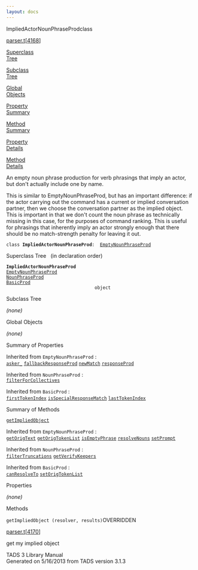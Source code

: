 ```yaml
---
layout: docs
---
```

<span class="title">ImpliedActorNounPhraseProd</span><span class="type">class</span>

[parser.t](../file/parser.t.html)\[[4168](../source/parser.t.html#4168)\]

[Superclass  
Tree](#_SuperClassTree_)

[Subclass  
Tree](#_SubClassTree_)

[Global  
Objects](#_ObjectSummary_)

[Property  
Summary](#_PropSummary_)

[Method  
Summary](#_MethodSummary_)

[Property  
Details](#_Properties_)

[Method  
Details](#_Methods_)



An empty noun phrase production for verb phrasings that imply an actor,
but don't actually include one by name.

This is similar to EmptyNounPhraseProd, but has an important difference:
if the actor carrying out the command has a current or implied
conversation partner, then we choose the conversation partner as the
implied object. This is important in that we don't count the noun phrase
as technically missing in this case, for the purposes of command
ranking. This is useful for phrasings that inherently imply an actor
strongly enough that there should be no match-strength penalty for
leaving it out.

`class `**`ImpliedActorNounPhraseProd`**` :   `[`EmptyNounPhraseProd`](../object/EmptyNounPhraseProd.html)



<span id="_SuperClassTree_"></span>



<span class="hdln">Superclass Tree</span>   (in declaration order)



**`ImpliedActorNounPhraseProd`**  
[`EmptyNounPhraseProd`](../object/EmptyNounPhraseProd.html)  
[`NounPhraseProd`](../object/NounPhraseProd.html)  
[`BasicProd`](../object/BasicProd.html)  
`                                 object`  
<span id="_SubClassTree_"></span>



<span class="hdln">Subclass Tree</span>  



*(none)* <span id="_ObjectSummary_"></span>



<span class="hdln">Global Objects</span>  



*(none)* <span id="_PropSummary_"></span>



<span class="hdln">Summary of Properties</span>  





Inherited from `EmptyNounPhraseProd` :  
[`asker_`](../object/EmptyNounPhraseProd.html#asker_) [`fallbackResponseProd`](../object/EmptyNounPhraseProd.html#fallbackResponseProd) [`newMatch`](../object/EmptyNounPhraseProd.html#newMatch) [`responseProd`](../object/EmptyNounPhraseProd.html#responseProd)

Inherited from `NounPhraseProd` :  
[`filterForCollectives`](../object/NounPhraseProd.html#filterForCollectives)

Inherited from `BasicProd` :  
[`firstTokenIndex`](../object/BasicProd.html#firstTokenIndex) [`isSpecialResponseMatch`](../object/BasicProd.html#isSpecialResponseMatch) [`lastTokenIndex`](../object/BasicProd.html#lastTokenIndex)

<span id="_MethodSummary_"></span>



<span class="hdln">Summary of Methods</span>  



[`getImpliedObject`](#getImpliedObject)

Inherited from `EmptyNounPhraseProd` :  
[`getOrigText`](../object/EmptyNounPhraseProd.html#getOrigText) [`getOrigTokenList`](../object/EmptyNounPhraseProd.html#getOrigTokenList) [`isEmptyPhrase`](../object/EmptyNounPhraseProd.html#isEmptyPhrase) [`resolveNouns`](../object/EmptyNounPhraseProd.html#resolveNouns) [`setPrompt`](../object/EmptyNounPhraseProd.html#setPrompt)

Inherited from `NounPhraseProd` :  
[`filterTruncations`](../object/NounPhraseProd.html#filterTruncations) [`getVerifyKeepers`](../object/NounPhraseProd.html#getVerifyKeepers)

Inherited from `BasicProd` :  
[`canResolveTo`](../object/BasicProd.html#canResolveTo) [`setOrigTokenList`](../object/BasicProd.html#setOrigTokenList)

<span id="_Properties_"></span>



<span class="hdln">Properties</span>  



*(none)* <span id="_Methods_"></span>



<span class="hdln">Methods</span>  



<span id="getImpliedObject"></span>

`getImpliedObject (resolver, results)`<span class="rem">OVERRIDDEN</span>

[parser.t](../file/parser.t.html)\[[4170](../source/parser.t.html#4170)\]



get my implied object





TADS 3 Library Manual  
Generated on 5/16/2013 from TADS version 3.1.3


